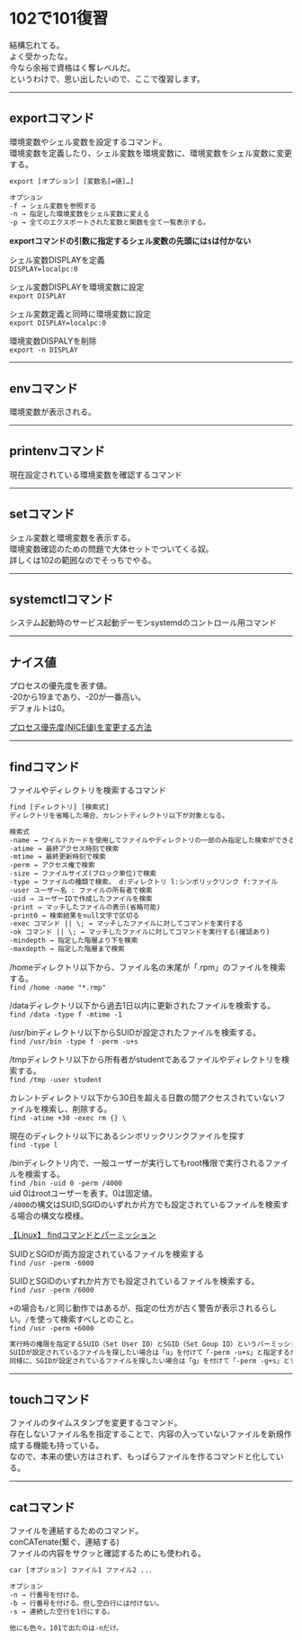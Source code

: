 # 102で101復習

結構忘れてる。  
よく受かったな。  
今なら余裕で資格はく奪レベルだ。  
というわけで、思い出したいので、ここで復習します。  

---

## exportコマンド  

環境変数やシェル変数を設定するコマンド。  
環境変数を定義したり、シェル変数を環境変数に、環境変数をシェル変数に変更する。  

``` txt
export [オプション] [変数名[=値]…]

オプション
-f → シェル変数を参照する
-n → 指定した環境変数をシェル変数に変える
-p → 全てのエクスポートされた変数と関数を全て一覧表示する。
```

**exportコマンドの引数に指定するシェル変数の先頭には`$`は付かない**  

シェル変数DISPLAYを定義  
`DISPLAY=localpc:0`  

シェル変数DISPLAYを環境変数に設定  
`export DISPLAY`  

シェル変数定義と同時に環境変数に設定  
`export DISPLAY=localpc:0`  

環境変数DISPALYを削除  
`export -n DISPLAY`  

---

## envコマンド

環境変数が表示される。  

---

## printenvコマンド

現在設定されている環境変数を確認するコマンド  

---

## setコマンド

シェル変数と環境変数を表示する。  
環境変数確認のための問題で大体セットでついてくる奴。  
詳しくは102の範囲なのでそっちでやる。  

---

## systemctlコマンド  

システム起動時のサービス起動デーモンsystemdのコントロール用コマンド  

---

## ナイス値

プロセスの優先度を表す値。  
-20から19まであり、-20が一番高い。  
デフォルトは0。  

[プロセス優先度(NICE値)を変更する方法](https://qiita.com/hana_shin/items/438dfe93a765ffa337ae)

---

## findコマンド

ファイルやディレクトリを検索するコマンド  

``` txt
find [ディレクトリ] [検索式]
ディレクトリを省略した場合、カレントディレクトリ以下が対象となる。

検索式
-name → ワイルドカードを使用してファイルやディレクトリの一部のみ指定した検索ができる
-atime → 最終アクセス時刻で検索
-mtime → 最終更新時刻で検索
-perm → アクセス権で検索
-size → ファイルサイズ(ブロック単位)で検索
-type → ファイルの種類で検索。 d:ディレクトリ l:シンボリックリンク f:ファイル
-user ユーザー名 : ファイルの所有者で検索
-uid → ユーザーIDで作成したファイルを検索
-print → マッチしたファイルの表示(省略可能)
-print0 → 検索結果をnull文字で区切る
-exec コマンド || \; → マッチしたファイルに対してコマンドを実行する
-ok コマンド || \; → マッチしたファイルに対してコマンドを実行する(確認あり)
-mindepth → 指定した階層より下を検索
-maxdepth → 指定した階層まで検索
```

/homeディレクトリ以下から、ファイル名の末尾が「.rpm」のファイルを検索する。  
`find /home -name "*.rmp"`  

/dataディレクトリ以下から過去1日以内に更新されたファイルを検索する。  
`find /data -type f -mtime -1`  

/usr/binディレクトリ以下からSUIDが設定されたファイルを検索する。  
`find /usr/bin -type f -perm -u+s`  

/tmpディレクトリ以下から所有者がstudentであるファイルやディレクトリを検索する。  
`find /tmp -user student`  

カレントディレクトリ以下から30日を超える日数の間アクセスされていないファイルを検索し、削除する。  
`find -atime +30 -exec rm {} \`  

現在のディレクトリ以下にあるシンボリックリンクファイルを探す  
`find -type l`  

/binディレクトリ内で、一般ユーザーが実行してもroot権限で実行されるファイルを検索する。  
`find /bin -uid 0 -perm /4000`  
uid 0はrootユーザーを表す。0は固定値。  
`/4000`の構文はSUID,SGIDのいずれか片方でも設定されているファイルを検索する場合の構文な模様。  

[【Linux】 findコマンドとパーミッション](https://www.ricecake24book.com/linux-find-perm/)  

SUIDとSGIDが両方設定されているファイルを検索する  
`find /usr -perm -6000`  

SUIDとSGIDのいずれか片方でも設定されているファイルを検索する。  
`find /usr -perm /6000`  

`+`の場合も`/`と同じ動作ではあるが、指定の仕方が古く警告が表示されるらしい。`/`を使って検索すべしとのこと。  
`find /usr -perm +6000`  

``` txt : <https://atmarkit.itmedia.co.jp/ait/articles/1809/13/news037.html>  
実行時の権限を指定するSUID（Set User ID）とSGID（Set Goup ID）というパーミッションがLinuxには用意されています。  
SUIDが設定されているファイルを探したい場合は「u」を付けて「-perm -u+s」と指定するか、パーミッションに「4000」を足して「-perm -4000」のように指定します。  
同様に、SGIDが設定されているファイルを探したい場合は「g」を付けて「-perm -g+s」とするか、「2000」を足して「-perm -2000」のように指定します。  
```

---

## touchコマンド

ファイルのタイムスタンプを変更するコマンド。  
存在しないファイル名を指定することで、内容の入っていないファイルを新規作成する機能も持っている。  
なので、本来の使い方はされず、もっぱらファイルを作るコマンドと化している。  

---

## catコマンド

ファイルを連結するためのコマンド。  
conCATenate(繋ぐ、連結する)  
ファイルの内容をサクッと確認するためにも使われる。  

``` txt
car [オプション] ファイル1 ファイル2 ...

オプション
-n → 行番号を付ける。
-b → 行番号を付ける。但し空白行には付けない。
-s → 連続した空行を1行にする。

他にも色々。101で出たのは-nだけ。
```
